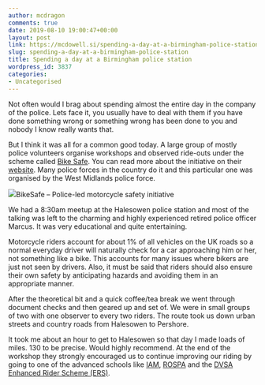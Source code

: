 ```yaml
---
author: mcdragon
comments: true
date: 2019-08-10 19:00:47+00:00
layout: post
link: https://mcdowell.si/spending-a-day-at-a-birmingham-police-station-3837.html
slug: spending-a-day-at-a-birmingham-police-station
title: Spending a day at a Birmingham police station
wordpress_id: 3837
categories:
- Uncategorised
---
```





Not often would I brag about spending almost the entire day in the company of the police. Lets face it, you usually have to deal with them if you have done something wrong or something wrong has been done to you and nobody I know really wants that.







But I think it was all for a common good today. A large group of mostly police volunteers organise workshops and observed ride-outs under the scheme called [Bike Safe](https://bikesafe.co.uk/). You can read more about the initiative on their [website](https://bikesafe.co.uk/about/). Many police forces in the country do it and this particular one was organised by the West Midlands police force.







![](https://dwlcvfkt1l4wn.cloudfront.net/2019/08/BikeSafe-National-Police-Motorcycle-Safety-Initiative.png)BikeSafe – Police-led motorcycle safety initiative







We had a 8:30am meetup at the Halesowen police station and most of the talking was left to the charming and highly experienced retired police officer Marcus. It was very educational and quite entertaining.







Motorcycle riders account for about 1% of all vehicles on the UK roads so a normal everyday driver will naturally check for a car approaching him or her, not something like a bike. This accounts for many issues where bikers are just not seen by drivers. Also, it must be said that riders should also ensure their own safety by anticipating hazards and avoiding them in an appropriate manner. 







After the theoretical bit and a quick coffee/tea break we went through document checks and then geared up and set of. We were in small groups of two with one observer to every two riders. The route took us down urban streets and country roads from Halesowen to Pershore. 







It took me about an hour to get to Halesowen so that day I made loads of miles. 130 to be precise. Would highly recommend. At the end of the workshop they strongly encouraged us to continue improving our riding by going to one of the advanced schools like [IAM](https://www.iamroadsmart.com/), [ROSPA](https://www.rospa.com/) and the [DVSA Enhanced Rider Scheme (ERS)](https://www.gov.uk/enhanced-rider-scheme). 



